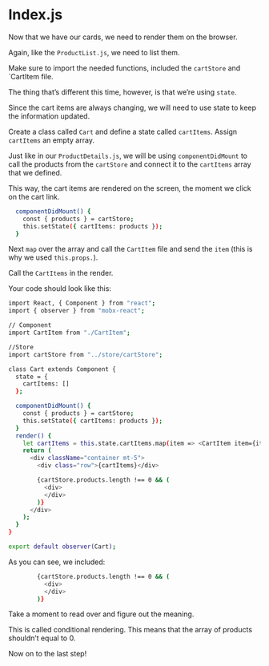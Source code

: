 # Index.js
Now that we have our cards, we need to render them on the browser.

Again, like the `ProductList.js`, we need to list them.

Make sure to import the needed functions, included the `cartStore` and `CartItem file.

The thing that’s different this time, however, is that we’re using `state`.

Since the cart items are always changing, we will need to use state to keep the information updated.

Create a class called `Cart` and define a state called `cartItems`.
Assign `cartItems` an empty array.

Just like in our `ProductDetails.js`, we will be using `componentDidMount` to call the products from the `cartStore` and connect it to the `cartItems` array that we defined.

This way, the cart items are rendered on the screen, the moment we click on the cart link.
```sh
  componentDidMount() {
    const { products } = cartStore;
    this.setState({ cartItems: products });
  }
```
Next `map` over the array and call the `CartItem` file and send the `item` (this is why we used `this.props.`).

Call the `CartItems` in the render.

Your code should look like this:
```sh
import React, { Component } from "react";
import { observer } from "mobx-react";

// Component
import CartItem from "./CartItem";

//Store
import cartStore from "../store/cartStore";

class Cart extends Component {
  state = {
    cartItems: []
  };

  componentDidMount() {
    const { products } = cartStore;
    this.setState({ cartItems: products });
  }
  render() {
    let cartItems = this.state.cartItems.map(item => <CartItem item={item} />);
    return (
      <div className="container mt-5">
        <div class="row">{cartItems}</div>

        {cartStore.products.length !== 0 && (
          <div>
          </div>
        )}
      </div>
    );
  }
}

export default observer(Cart);

```

As you can see, we included:
```sh
        {cartStore.products.length !== 0 && (
          <div>
          </div>
        )}
```

Take  a moment to read over and figure out the meaning.

This is called conditional rendering. This means that the array of products shouldn’t equal to 0.

Now on to the last step!
 
